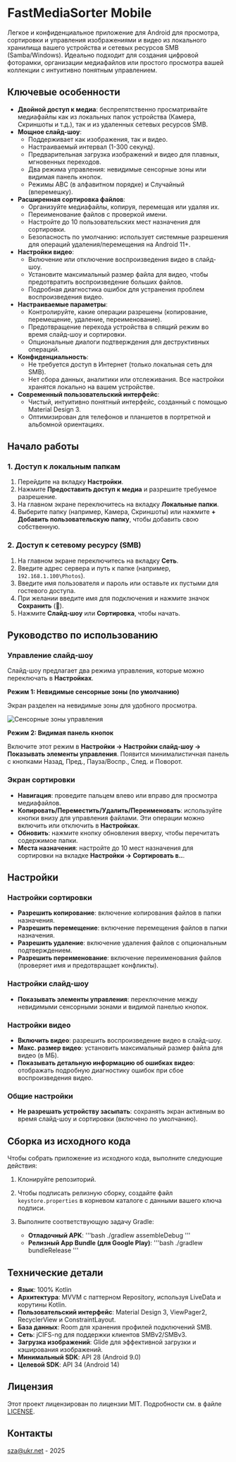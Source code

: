 # FastMediaSorter Mobile

Легкое и конфиденциальное приложение для Android для просмотра, сортировки и управления изображениями и видео из локального хранилища вашего устройства и сетевых ресурсов SMB (Samba/Windows). Идеально подходит для создания цифровой фоторамки, организации медиафайлов или простого просмотра вашей коллекции с интуитивно понятным управлением.

## Ключевые особенности

-   **Двойной доступ к медиа**: беспрепятственно просматривайте медиафайлы как из локальных папок устройства (Камера, Скриншоты и т.д.), так и из удаленных сетевых ресурсов SMB.
-   **Мощное слайд-шоу**:
    -   Поддерживает как изображения, так и видео.
    -   Настраиваемый интервал (1-300 секунд).
    -   Предварительная загрузка изображений и видео для плавных, мгновенных переходов.
    -   Два режима управления: невидимые сенсорные зоны или видимая панель кнопок.
    -   Режимы ABC (в алфавитном порядке) и Случайный (вперемешку).
-   **Расширенная сортировка файлов**:
    -   Организуйте медиафайлы, копируя, перемещая или удаляя их.
    -   Переименование файлов с проверкой имени.
    -   Настройте до 10 пользовательских мест назначения для сортировки.
    -   Безопасность по умолчанию: использует системные разрешения для операций удаления/перемещения на Android 11+.
-   **Настройки видео**:
    -   Включение или отключение воспроизведения видео в слайд-шоу.
    -   Установите максимальный размер файла для видео, чтобы предотвратить воспроизведение больших файлов.
    -   Подробная диагностика ошибок для устранения проблем воспроизведения видео.
-   **Настраиваемые параметры**:
    -   Контролируйте, какие операции разрешены (копирование, перемещение, удаление, переименование).
    -   Предотвращение перехода устройства в спящий режим во время слайд-шоу и сортировки.
    -   Опциональные диалоги подтверждения для деструктивных операций.
-   **Конфиденциальность**:
    -   Не требуется доступ в Интернет (только локальная сеть для SMB).
    -   Нет сбора данных, аналитики или отслеживания. Все настройки хранятся локально на вашем устройстве.
-   **Современный пользовательский интерфейс**:
    -   Чистый, интуитивно понятный интерфейс, созданный с помощью Material Design 3.
    -   Оптимизирован для телефонов и планшетов в портретной и альбомной ориентациях.

## Начало работы

### 1. Доступ к локальным папкам

1.  Перейдите на вкладку **Настройки**.
2.  Нажмите **Предоставить доступ к медиа** и разрешите требуемое разрешение.
3.  На главном экране переключитесь на вкладку **Локальные папки**.
4.  Выберите папку (например, Камера, Скриншоты) или нажмите **+ Добавить пользовательскую папку**, чтобы добавить свою собственную.

### 2. Доступ к сетевому ресурсу (SMB)

1.  На главном экране переключитесь на вкладку **Сеть**.
2.  Введите адрес сервера и путь к папке (например, `192.168.1.100\Photos`).
3.  Введите имя пользователя и пароль или оставьте их пустыми для гостевого доступа.
4.  При желании введите имя для подключения и нажмите значок **Сохранить** (💾).
5.  Нажмите **Слайд-шоу** или **Сортировка**, чтобы начать.

## Руководство по использованию

### Управление слайд-шоу

Слайд-шоу предлагает два режима управления, которые можно переключать в **Настройках**.

**Режим 1: Невидимые сенсорные зоны (по умолчанию)**

Экран разделен на невидимые зоны для удобного просмотра.

![Сенсорные зоны управления](assets/touch_zones.png)

**Режим 2: Видимая панель кнопок**

Включите этот режим в **Настройки → Настройки слайд-шоу → Показывать элементы управления**. Появится минималистичная панель с кнопками Назад, Пред., Пауза/Воспр., След. и Поворот.

### Экран сортировки

-   **Навигация**: проведите пальцем влево или вправо для просмотра медиафайлов.
-   **Копировать/Переместить/Удалить/Переименовать**: используйте кнопки внизу для управления файлами. Эти операции можно включить или отключить в **Настройках**.
-   **Обновить**: нажмите кнопку обновления вверху, чтобы перечитать содержимое папки.
-   **Места назначения**: настройте до 10 мест назначения для сортировки на вкладке **Настройки → Сортировать в..**.

## Настройки

### Настройки сортировки

-   **Разрешить копирование**: включение копирования файлов в папки назначения.
-   **Разрешить перемещение**: включение перемещения файлов в папки назначения.
-   **Разрешить удаление**: включение удаления файлов с опциональным подтверждением.
-   **Разрешить переименование**: включение переименования файлов (проверяет имя и предотвращает конфликты).

### Настройки слайд-шоу

-   **Показывать элементы управления**: переключение между невидимыми сенсорными зонами и видимой панелью кнопок.

### Настройки видео

-   **Включить видео**: разрешить воспроизведение видео в слайд-шоу.
-   **Макс. размер видео**: установить максимальный размер файла для видео (в МБ).
-   **Показывать детальную информацию об ошибках видео**: отображать подробную диагностику ошибок при сбое воспроизведения видео.

### Общие настройки

-   **Не разрешать устройству засыпать**: сохранять экран активным во время слайд-шоу и сортировки (включено по умолчанию).

## Сборка из исходного кода

Чтобы собрать приложение из исходного кода, выполните следующие действия:

1.  Клонируйте репозиторий.
2.  Чтобы подписать релизную сборку, создайте файл `keystore.properties` в корневом каталоге с данными вашего ключа подписи.
3.  Выполните соответствующую задачу Gradle:

    -   **Отладочный APK**:
        '''bash
        ./gradlew assembleDebug
        '''
    -   **Релизный App Bundle (для Google Play)**:
        '''bash
        ./gradlew bundleRelease
        '''

## Технические детали

-   **Язык**: 100% Kotlin
-   **Архитектура**: MVVM с паттерном Repository, используя LiveData и корутины Kotlin.
-   **Пользовательский интерфейс**: Material Design 3, ViewPager2, RecyclerView и ConstraintLayout.
-   **База данных**: Room для хранения профилей подключений SMB.
-   **Сеть**: jCIFS-ng для поддержки клиентов SMBv2/SMBv3.
-   **Загрузка изображений**: Glide для эффективной загрузки и кэширования изображений.
-   **Минимальный SDK**: API 28 (Android 9.0)
-   **Целевой SDK**: API 34 (Android 14)

## Лицензия

Этот проект лицензирован по лицензии MIT. Подробности см. в файле [LICENSE](LICENSE).

## Контакты

sza@ukr.net - 2025
